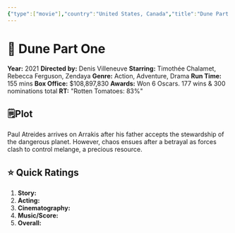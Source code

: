 ```yaml
---
{"type":["movie"],"country":"United States, Canada","title":"Dune Part One","year":2021,"director":"Denis Villeneuve","actors":["Timothée Chalamet","Rebecca Ferguson","Zendaya"],"genre":["Action","Adventure","Drama"],"length":155,"seen with":"Ibad,Mirza","year watched":"2021","rating":"8.4","location":"Dubai","trailer_embed":{"{ YoutubeEmbed }":null},"poster":"https://m.media-amazon.com/images/M/MV5BNWIyNmU5MGYtZDZmNi00ZjAwLWJlYjgtZTc0ZGIxMDE4ZGYwXkEyXkFqcGc@._V1_SX300.jpg","Box_office":"$108,897,830","RT":"83%","publish":true,"seen":true,"PassFrontmatter":true}
---
```



# 🎥 **Dune Part One** 

**Year:** 2021
**Directed by:** Denis Villeneuve
**Starring:**  Timothée Chalamet, Rebecca Ferguson, Zendaya
**Genre:** Action, Adventure, Drama
**Run Time:** 155 mins
**Box Office:** $108,897,830
**Awards:** Won 6 Oscars. 177 wins & 300 nominations total
**RT:** "Rotten Tomatoes: 83%"

## 🗒️Plot

Paul Atreides arrives on Arrakis after his father accepts the stewardship of the dangerous planet. However, chaos ensues after a betrayal as forces clash to control melange, a precious resource.

## ⭐ Quick Ratings

1. **Story:**  
2. **Acting:** 
3. **Cinematography:** 
4. **Music/Score:** 
5. **Overall:** 

